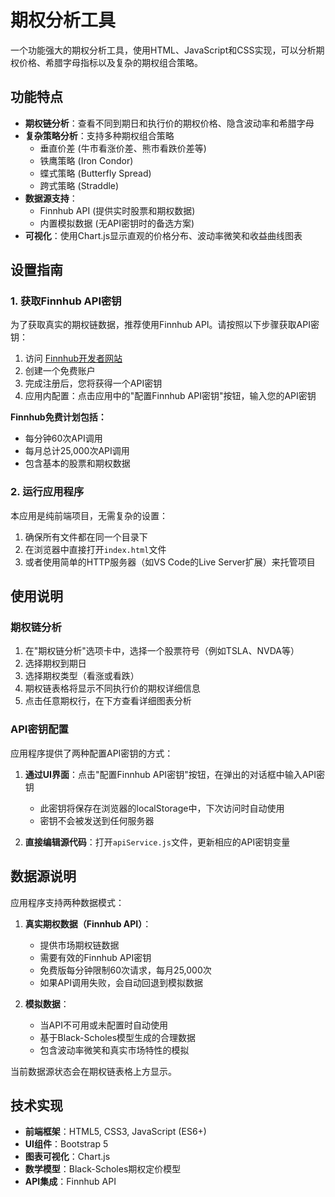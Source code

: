 # 期权分析工具

一个功能强大的期权分析工具，使用HTML、JavaScript和CSS实现，可以分析期权价格、希腊字母指标以及复杂的期权组合策略。

## 功能特点

- **期权链分析**：查看不同到期日和执行价的期权价格、隐含波动率和希腊字母
- **复杂策略分析**：支持多种期权组合策略
  - 垂直价差 (牛市看涨价差、熊市看跌价差等)
  - 铁鹰策略 (Iron Condor)
  - 蝶式策略 (Butterfly Spread)
  - 跨式策略 (Straddle)
- **数据源支持**：
  - Finnhub API (提供实时股票和期权数据)
  - 内置模拟数据 (无API密钥时的备选方案)
- **可视化**：使用Chart.js显示直观的价格分布、波动率微笑和收益曲线图表

## 设置指南

### 1. 获取Finnhub API密钥

为了获取真实的期权链数据，推荐使用Finnhub API。请按照以下步骤获取API密钥：

1. 访问 [Finnhub开发者网站](https://finnhub.io/register)
2. 创建一个免费账户
3. 完成注册后，您将获得一个API密钥
4. 应用内配置：点击应用中的"配置Finnhub API密钥"按钮，输入您的API密钥

**Finnhub免费计划包括：**
- 每分钟60次API调用
- 每月总计25,000次API调用
- 包含基本的股票和期权数据

### 2. 运行应用程序

本应用是纯前端项目，无需复杂的设置：

1. 确保所有文件都在同一个目录下
2. 在浏览器中直接打开`index.html`文件
3. 或者使用简单的HTTP服务器（如VS Code的Live Server扩展）来托管项目

## 使用说明

### 期权链分析

1. 在"期权链分析"选项卡中，选择一个股票符号（例如TSLA、NVDA等）
2. 选择期权到期日
3. 选择期权类型（看涨或看跌）
4. 期权链表格将显示不同执行价的期权详细信息
5. 点击任意期权行，在下方查看详细图表分析

### API密钥配置

应用程序提供了两种配置API密钥的方式：

1. **通过UI界面**：点击"配置Finnhub API密钥"按钮，在弹出的对话框中输入API密钥
   - 此密钥将保存在浏览器的localStorage中，下次访问时自动使用
   - 密钥不会被发送到任何服务器

2. **直接编辑源代码**：打开`apiService.js`文件，更新相应的API密钥变量

## 数据源说明

应用程序支持两种数据模式：

1. **真实期权数据（Finnhub API）**：
   - 提供市场期权链数据
   - 需要有效的Finnhub API密钥
   - 免费版每分钟限制60次请求，每月25,000次
   - 如果API调用失败，会自动回退到模拟数据

2. **模拟数据**：
   - 当API不可用或未配置时自动使用
   - 基于Black-Scholes模型生成的合理数据
   - 包含波动率微笑和真实市场特性的模拟

当前数据源状态会在期权链表格上方显示。

## 技术实现

- **前端框架**：HTML5, CSS3, JavaScript (ES6+)
- **UI组件**：Bootstrap 5
- **图表可视化**：Chart.js
- **数学模型**：Black-Scholes期权定价模型
- **API集成**：Finnhub API
